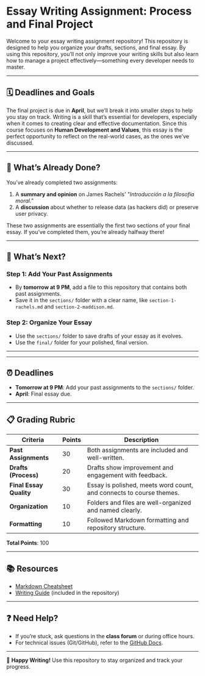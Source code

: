 # Essay Writing Assignment: Process and Final Project

Welcome to your essay writing assignment repository! This repository is designed 
to help you organize your drafts, sections, and final essay. By using this 
repository, you’ll not only improve your writing skills but also learn how 
to manage a project effectively—something every developer needs to master.

---

## 🗓️ **Deadlines and Goals**

The final project is due in **April**, but we’ll break it into smaller steps 
to help you stay on track. Writing is a skill that’s essential 
for developers, especially when it comes to creating clear and 
effective documentation. Since this course focuses on 
**Human Development and Values**, this essay is the perfect 
opportunity to reflect on the real-world cases, as the ones 
we’ve discussed.

---

## 📂 **What’s Already Done?**
You’ve already completed two assignments:  
1. A **summary and opinion** on James Rachels’ *"Introducción a la filosofía moral."*  
2. A **discussion** about whether to release data (as hackers did) or preserve user privacy.  

These two assignments are essentially the first two sections of 
your final essay. If you’ve completed them, you’re already halfway there!  

---

## 📝 **What’s Next?**
### Step 1: Add Your Past Assignments  
- By **tomorrow at 9 PM**, add a file to this repository that contains both past assignments.  
- Save it in the `sections/` folder with a clear name, like `section-1-rachels.md` and `section-2-maddison.md`.  

### Step 2: Organize Your Essay  
- Use the `sections/` folder to save drafts of your essay as it evolves.  
- Use the `final/` folder for your polished, final version.

---


---

## ⏰ **Deadlines**
- **Tomorrow at 9 PM**: Add your past assignments to the `sections/` folder.  
- **April**: Final essay due.  

---

## 📋 **Grading Rubric**
| **Criteria**               | **Points** | **Description**                                                                 |
|----------------------------|------------|---------------------------------------------------------------------------------|
| **Past Assignments**       | 30         | Both assignments are included and well-written.                                |
| **Drafts (Process)**       | 20         | Drafts show improvement and engagement with feedback.                          |
| **Final Essay Quality**    | 30         | Essay is polished, meets word count, and connects to course themes.            |
| **Organization**           | 10         | Folders and files are well-organized and named clearly.                        |
| **Formatting**             | 10         | Followed Markdown formatting and repository structure.                         |

**Total Points**: 100

---

## 📚 **Resources**
- [Markdown Cheatsheet](https://www.markdownguide.org/cheat-sheet/)  
- [Writing Guide](resources/writing-guide.md) (included in the repository)  

---

## ❓ **Need Help?**
- If you’re stuck, ask questions in the **class forum** or during office hours.  
- For technical issues (Git/GitHub), refer to the [GitHub Docs](https://docs.github.com/).  

---

🎯 **Happy Writing!** Use this repository to stay organized and track your progress.
